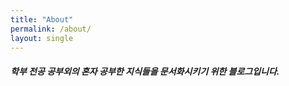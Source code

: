 ```yaml
---
title: "About"
permalink: /about/
layout: single
---
```

#### *학부 전공 공부외의 혼자 공부한 지식들을 문서화시키기 위한 블로그입니다.*